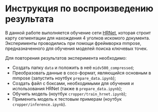 # Инструкция по воспроизведению результата

В данной работе выполняется обучение сети [HRNet](https://arxiv.org/pdf/1902.09212.pdf), которая строит карту сегментации для нахождения 4 уголков искомого документа.
Эксперименты проводились при помощи фреймворка mmpose, предназначенного для обучения моделей поиска ключевых точек.

Для повторения результатов эксперимента необходимо:

* Создать папку `data` и положить в неё `midv500_compressed`; 
* Преобразовать данные в coco-формат, являющийся основным в mmpose (запустить ноутбук `prepare_data.ipynb`);
* Создать файл с боксами, необходимыми для обучения и использования HRNet (также в `prepare_data.ipynb`);
* Обучить модель (ноутбук `cropper/train_hrnet.ipynb`);
* Применить модель к тестовым примерам (ноутбук `cropper/inference.ipynb`).
